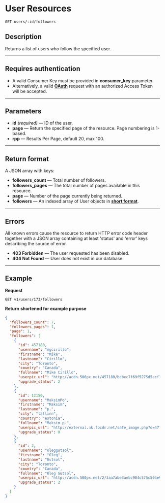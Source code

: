 # User Resources

    GET users/:id/followers

## Description
Returns a list of users who follow the specified user.

***

## Requires authentication
* A valid Consumer Key must be provided in **consumer_key** parameter.
* Alternatively, a valid **[OAuth][]** request with an authorized Access Token will be accepted.

***

## Parameters

- **id** _(required)_ — ID of the user.
- **page** — Return the specified page of the resource. Page numbering is 1-based.
- **rpp** — Results Per Page, default 20, max 100.


***

## Return format
A JSON array with keys:

- **followers_count** — Total number of followers.
- **followers_pages** — The total number of pages available in this resource.
- **page** — Number of the page currently being returned.
- **followers** — An indexed array of User objects in **[short format][]**.

***

## Errors
All known errors cause the resource to return HTTP error code header together with a JSON array containing at least 'status' and 'error' keys describing the source of error.

- **403 Forbidden** — The user requested has been disabled.
- **404 Not Found** — User does not exist in our database.

***

## Example
**Request**

    GET v1/users/173/followers

**Return** __shortened for example purpose__
``` json
{
  "followers_count": 7,
  "followers_pages": 1,
  "page": 1,
  "followers": [
    {
      "id": 457180,
      "username": "mgcirillo",
      "firstname": "Mike",
      "lastname": "Cirillo",
      "city": "Toronto",
      "country": "Canada",
      "fullname": "Mike Cirillo",
      "userpic_url": "http://acdn.500px.net/457180/bcbec7f69f5275d5ecf189bc05f07ab2560b2b22/1.jpg?0",
      "upgrade_status": 2
    },
    {
      "id": 12150,
      "username": "MaksimPo",
      "firstname": "Maksim",
      "lastname": "p.",
      "city": "tallinn",
      "country": "estonia",
      "fullname": "Maksim p.",
      "userpic_url": "http://external.ak.fbcdn.net/safe_image.php?d=47fb0c08b05d512cf1afaa8866774b39&url=http%3A%2F%2Fprofile.ak.fbcdn.net%2Fhprofile-ak-snc4%2F41765_100000921361830_4251_n.jpg&logo&v=5",
      "upgrade_status": 0
    },
    {
      "id": 2,
      "username": "oleggutsol",
      "firstname": "Oleg",
      "lastname": "Gutsol",
      "city": "Toronto",
      "country": "Canada",
      "fullname": "Oleg Gutsol",
      "userpic_url": "http://acdn.500px.net/2/3aa7abe3aebc904c575c504e91fde4bb9f8baab9/1.jpg?11",
      "upgrade_status": 2
    }
  ]
}
```

[OAuth]: https://github.com/500px/api-documentation/tree/master/authentication
[short format]: https://github.com/500px/api-documentation/blob/master/basics/formats_and_terms.md#short-format-1
